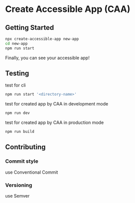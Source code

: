 # Create Accessible App (CAA)

## Getting Started
```sh
npx create-accessible-app new-app
cd new-app
npm run start
```
Finally, you can see your accessible app!

## Testing
test for cli
```sh
npm run start '<directory-name>'
```

test for created app by CAA in development mode
```sh
npm run dev
```

test for created app by CAA in production mode
```sh
npm run build
```

## Contributing

### Commit style
use Conventional Commit

### Versioning
use Semver